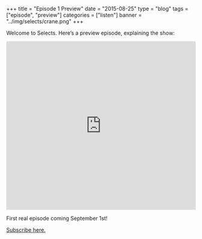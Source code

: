 +++
title = "Episode 1 Preview"
date = "2015-08-25"
type = "blog"
tags = ["episode", "preview"]
categories = ["listen"]
banner = "../img/selects/crane.png"
+++

Welcome to Selects.  Here’s a preview episode, explaining the show:

<!--more-->

<iframe width="100%" height="450" scrolling="no" frameborder="no" src="https://w.soundcloud.com/player/?url=https%3A%2F%2Fapi.soundcloud.com%2Ftracks%2F335895793&amp;visual=true&amp;auto_play=false&amp;hide_related=false&amp;show_comments=true&amp;show_user=true&amp;show_reposts=false"></iframe>

First real episode coming September 1st!

[Subscribe here.](http://feeds.soundcloud.com/users/soundcloud:users:323585099/sounds.rss)
